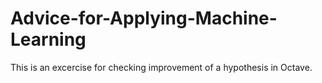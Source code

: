 # Advice-for-Applying-Machine-Learning
This is an excercise for checking improvement of a hypothesis in Octave.

